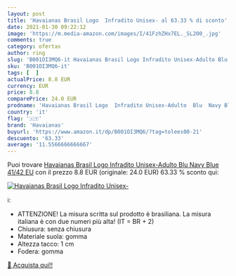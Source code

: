 ```yaml
---
layout: post
title: 'Havaianas Brasil Logo  Infradito Unisex- al 63.33 % di sconto'
date: 2021-01-30 09:22:12
image: 'https://m.media-amazon.com/images/I/41FzhZHx7EL._SL200_.jpg'
comments: true
category: ofertas
author: ring
slug: 'B001OI3MQ6-it Havaianas Brasil Logo Infradito Unisex-Adulto Blu Navy...'
sku: 'B001OI3MQ6-it'
tags: [  ]
actualPrice: 8.8 EUR
currency: EUR
price: 8.8
comparePrice: 24.0 EUR
prodname: 'Havaianas Brasil Logo  Infradito Unisex-Adulto  Blu  Navy Blue   41/42 EU'
country: 'it'
flag: '🇮🇹'
brand: 'Havaianas'
buyurl: 'https://www.amazon.it/dp/B001OI3MQ6/?tag=tolees00-21'
descuento: '63.33'
average: '11.5566666666667'
---
```


Puoi trovare [Havaianas Brasil Logo  Infradito Unisex-Adulto  Blu  Navy Blue   41/42 EU](https://www.amazon.it/dp/B001OI3MQ6/?tag=tolees00-21) con il prezzo 8.8 EUR (originale: 24.0 EUR) 63.33 % sconto qui:

[![Havaianas Brasil Logo  Infradito Unisex-](https://m.media-amazon.com/images/I/41FzhZHx7EL._SL200_.jpg)](https://www.amazon.it/dp/B001OI3MQ6/?tag=tolees00-21)

ℹ️:

- ATTENZIONE! La misura scritta sul prodotto è brasiliana. La misura italiana è con due numeri più alta! (IT = BR + 2)
- Chiusura: senza chiusura
- Materiale suola: gomma
- Altezza tacco: 1 cm
- Fodera: gomma

[🛒 Acquista qui!!](https://www.amazon.it/dp/B001OI3MQ6/?tag=tolees00-21)
